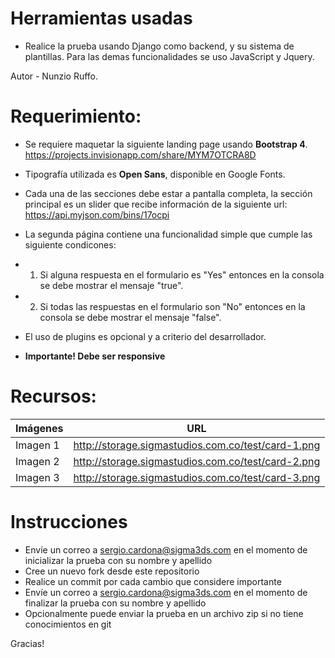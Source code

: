 # Herramientas usadas
- Realice la prueba usando Django como backend, y su sistema de plantillas. Para las demas funcionalidades se uso JavaScript y Jquery.

Autor - Nunzio Ruffo.

# Requerimiento:

- Se requiere maquetar la siguiente landing page usando **Bootstrap 4**.
https://projects.invisionapp.com/share/MYM7OTCRA8D
- Tipografía utilizada es **Open Sans**, disponible en Google Fonts.
- Cada una de las secciones debe estar a pantalla completa, la sección principal es un slider que recibe información de la siguiente url: https://api.myjson.com/bins/17ocpi
- La segunda página contiene una funcionalidad simple que cumple las siguiente condicones:
- 1. Si alguna respuesta en el formulario es "Yes" entonces en la consola se debe mostrar el mensaje "true".
- 2. Si todas las respuestas en el formulario son "No" entonces en la consola se debe mostrar el mensaje "false".

- El uso de plugins es opcional y a criterio del desarrollador.
- **Importante! Debe ser responsive**

# Recursos:

| Imágenes | URL |
| ------ | ------ |
| Imagen 1 | http://storage.sigmastudios.com.co/test/card-1.png |
| Imagen 2 | http://storage.sigmastudios.com.co/test/card-2.png |
| Imagen 3 | http://storage.sigmastudios.com.co/test/card-3.png |

# Instrucciones

- Envíe un correo a sergio.cardona@sigma3ds.com en el momento de inicializar la prueba con su nombre y apellido
- Cree un nuevo fork desde este repositorio
- Realice un commit por cada cambio que considere importante
- Envíe un correo a sergio.cardona@sigma3ds.com en el momento de finalizar la prueba con su nombre y apellido
- Opcionalmente puede enviar la prueba en un archivo zip si no tiene conocimientos en git

Gracias!